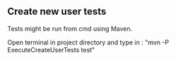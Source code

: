 Create new user tests
- 
Tests might be run from cmd using Maven.

Open terminal in project directory and type in :
"mvn -P ExecuteCreateUserTests test" 
